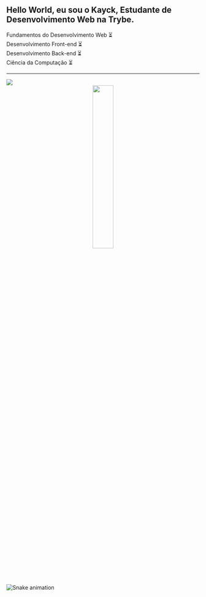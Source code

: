 ## Hello World, eu sou o Kayck, Estudante de Desenvolvimento Web na Trybe.

<div>
Fundamentos do Desenvolvimento Web ⏳ <br>
Desenvolvimento Front-end ⏳ <br>
Desenvolvimento Back-end ⏳ <br>
Ciência da Computação ⏳ <br>
</div>
<hr>
<a href="https://www.linkedin.com/in/kayck-hirt/" target="_blank"><img src="https://img.shields.io/badge/-LinkedIn-%230077B5?style=for-the-badge&logo=linkedin&logoColor=white" target="_blank"></a>
<div align="center">
<img src="https://media.giphy.com/media/iIqmM5tTjmpOB9mpbn/giphy.gif" width=33%>
</div>

















![Snake animation](https://github.com/kayckhirt/kayckhirt/blob/output/github-contribution-grid-snake.svg)
